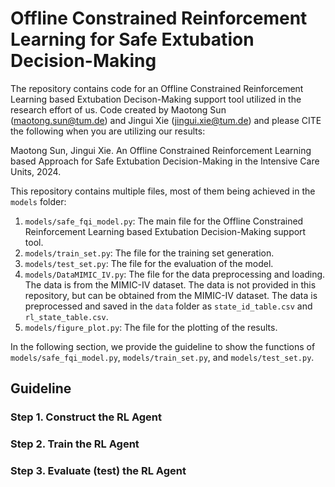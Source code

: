 # Offline Constrained Reinforcement Learning for Safe Extubation Decision-Making

The repository contains code for an Offline Constrained Reinforcement Learning based Extubation Decison-Making support
tool utilized in the research effort of us. Code created by Maotong Sun (maotong.sun@tum.de) and Jingui Xie (jingui.xie@tum.de) 
and please CITE the following when you are utilizing our results:

Maotong Sun, Jingui Xie. An Offline Constrained Reinforcement Learning based Approach for Safe Extubation Decision-Making in the Intensive Care Units, 2024.

This repository contains multiple files, most of them being achieved in the `models` folder:
1. `models/safe_fqi_model.py`: The main file for the Offline Constrained Reinforcement Learning based Extubation Decision-Making support tool.
2. `models/train_set.py`: The file for the training set generation.
3. `models/test_set.py`: The file for the evaluation of the model.
4. `models/DataMIMIC_IV.py`: The file for the data preprocessing and loading. 
The data is from the MIMIC-IV dataset. 
The data is not provided in this repository, 
but can be obtained from the MIMIC-IV dataset. 
The data is preprocessed and saved in the `data` folder as `state_id_table.csv` and `rl_state_table.csv`.
5. `models/figure_plot.py`: The file for the plotting of the results.

In the following section, we provide the guideline to show the functions of `models/safe_fqi_model.py`, 
`models/train_set.py`, and `models/test_set.py`.

## Guideline
### Step 1. Construct the RL Agent

### Step 2. Train the RL Agent

### Step 3. Evaluate (test) the RL Agent